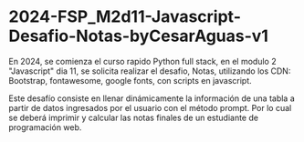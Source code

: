 # 2024-FSP_M2d11-Javascript-Desafio-Notas-byCesarAguas-v1
En 2024, se comienza el curso rapido Python full stack, en el modulo 2 "Javascript" dia 11, se solicita realizar el desafio, Notas, utilizando los CDN: Bootstrap, fontawesome, google fonts, con scripts en javascript.

Este desafío consiste en llenar dinámicamente la información de una tabla a partir de datos ingresados por el usuario con el método prompt. Por lo cual se deberá imprimir y calcular las notas finales de un estudiante de programación web.
